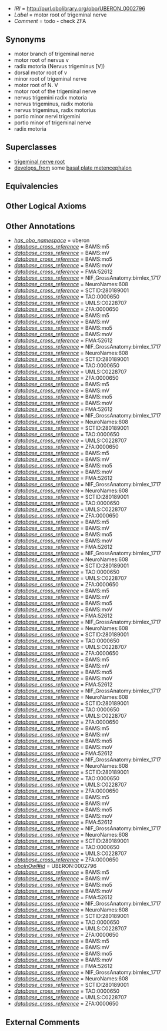  * *IRI* = http://purl.obolibrary.org/obo/UBERON_0002796
 * *Label* = motor root of trigeminal nerve
 * *Comment* = todo - check ZFA

## Synonyms

 * motor branch of trigeminal nerve
 * motor root of nervus v
 * radix motoria (Nervus trigeminus [V])
 * dorsal motor root of v
 * minor root of trigeminal nerve
 * motor root of N. V
 * motor root of the trigeminal nerve
 * nervus trigemini radix motoria
 * nervus trigeminus, radix motoria
 * nervus trigeminus, radix motorius
 * portio minor nervi trigemini
 * portio minor of trigeminal nerve
 * radix motoria

## Superclasses

 * [trigeminal nerve root](../../UBERON/73/UBERON_0004673.md)
 * [develops_from](../../RO/02/RO_0002202.md) some [basal plate metencephalon](../../UBERON/39/UBERON_0005239.md)

## Equivalencies


## Other Logical Axioms


## Other Annotations

 * *[has_obo_namespace](../../ce/oboInOwl#hasOBONamespace.md)* = uberon
 * *[database_cross_reference](../../ef/oboInOwl#hasDbXref.md)* = BAMS:m5
 * *[database_cross_reference](../../ef/oboInOwl#hasDbXref.md)* = BAMS:mV
 * *[database_cross_reference](../../ef/oboInOwl#hasDbXref.md)* = BAMS:mo5
 * *[database_cross_reference](../../ef/oboInOwl#hasDbXref.md)* = BAMS:moV
 * *[database_cross_reference](../../ef/oboInOwl#hasDbXref.md)* = FMA:52612
 * *[database_cross_reference](../../ef/oboInOwl#hasDbXref.md)* = NIF_GrossAnatomy:birnlex_1717
 * *[database_cross_reference](../../ef/oboInOwl#hasDbXref.md)* = NeuroNames:608
 * *[database_cross_reference](../../ef/oboInOwl#hasDbXref.md)* = SCTID:280189001
 * *[database_cross_reference](../../ef/oboInOwl#hasDbXref.md)* = TAO:0000650
 * *[database_cross_reference](../../ef/oboInOwl#hasDbXref.md)* = UMLS:C0228707
 * *[database_cross_reference](../../ef/oboInOwl#hasDbXref.md)* = ZFA:0000650
 * *[database_cross_reference](../../ef/oboInOwl#hasDbXref.md)* = BAMS:m5
 * *[database_cross_reference](../../ef/oboInOwl#hasDbXref.md)* = BAMS:mV
 * *[database_cross_reference](../../ef/oboInOwl#hasDbXref.md)* = BAMS:mo5
 * *[database_cross_reference](../../ef/oboInOwl#hasDbXref.md)* = BAMS:moV
 * *[database_cross_reference](../../ef/oboInOwl#hasDbXref.md)* = FMA:52612
 * *[database_cross_reference](../../ef/oboInOwl#hasDbXref.md)* = NIF_GrossAnatomy:birnlex_1717
 * *[database_cross_reference](../../ef/oboInOwl#hasDbXref.md)* = NeuroNames:608
 * *[database_cross_reference](../../ef/oboInOwl#hasDbXref.md)* = SCTID:280189001
 * *[database_cross_reference](../../ef/oboInOwl#hasDbXref.md)* = TAO:0000650
 * *[database_cross_reference](../../ef/oboInOwl#hasDbXref.md)* = UMLS:C0228707
 * *[database_cross_reference](../../ef/oboInOwl#hasDbXref.md)* = ZFA:0000650
 * *[database_cross_reference](../../ef/oboInOwl#hasDbXref.md)* = BAMS:m5
 * *[database_cross_reference](../../ef/oboInOwl#hasDbXref.md)* = BAMS:mV
 * *[database_cross_reference](../../ef/oboInOwl#hasDbXref.md)* = BAMS:mo5
 * *[database_cross_reference](../../ef/oboInOwl#hasDbXref.md)* = BAMS:moV
 * *[database_cross_reference](../../ef/oboInOwl#hasDbXref.md)* = FMA:52612
 * *[database_cross_reference](../../ef/oboInOwl#hasDbXref.md)* = NIF_GrossAnatomy:birnlex_1717
 * *[database_cross_reference](../../ef/oboInOwl#hasDbXref.md)* = NeuroNames:608
 * *[database_cross_reference](../../ef/oboInOwl#hasDbXref.md)* = SCTID:280189001
 * *[database_cross_reference](../../ef/oboInOwl#hasDbXref.md)* = TAO:0000650
 * *[database_cross_reference](../../ef/oboInOwl#hasDbXref.md)* = UMLS:C0228707
 * *[database_cross_reference](../../ef/oboInOwl#hasDbXref.md)* = ZFA:0000650
 * *[database_cross_reference](../../ef/oboInOwl#hasDbXref.md)* = BAMS:m5
 * *[database_cross_reference](../../ef/oboInOwl#hasDbXref.md)* = BAMS:mV
 * *[database_cross_reference](../../ef/oboInOwl#hasDbXref.md)* = BAMS:mo5
 * *[database_cross_reference](../../ef/oboInOwl#hasDbXref.md)* = BAMS:moV
 * *[database_cross_reference](../../ef/oboInOwl#hasDbXref.md)* = FMA:52612
 * *[database_cross_reference](../../ef/oboInOwl#hasDbXref.md)* = NIF_GrossAnatomy:birnlex_1717
 * *[database_cross_reference](../../ef/oboInOwl#hasDbXref.md)* = NeuroNames:608
 * *[database_cross_reference](../../ef/oboInOwl#hasDbXref.md)* = SCTID:280189001
 * *[database_cross_reference](../../ef/oboInOwl#hasDbXref.md)* = TAO:0000650
 * *[database_cross_reference](../../ef/oboInOwl#hasDbXref.md)* = UMLS:C0228707
 * *[database_cross_reference](../../ef/oboInOwl#hasDbXref.md)* = ZFA:0000650
 * *[database_cross_reference](../../ef/oboInOwl#hasDbXref.md)* = BAMS:m5
 * *[database_cross_reference](../../ef/oboInOwl#hasDbXref.md)* = BAMS:mV
 * *[database_cross_reference](../../ef/oboInOwl#hasDbXref.md)* = BAMS:mo5
 * *[database_cross_reference](../../ef/oboInOwl#hasDbXref.md)* = BAMS:moV
 * *[database_cross_reference](../../ef/oboInOwl#hasDbXref.md)* = FMA:52612
 * *[database_cross_reference](../../ef/oboInOwl#hasDbXref.md)* = NIF_GrossAnatomy:birnlex_1717
 * *[database_cross_reference](../../ef/oboInOwl#hasDbXref.md)* = NeuroNames:608
 * *[database_cross_reference](../../ef/oboInOwl#hasDbXref.md)* = SCTID:280189001
 * *[database_cross_reference](../../ef/oboInOwl#hasDbXref.md)* = TAO:0000650
 * *[database_cross_reference](../../ef/oboInOwl#hasDbXref.md)* = UMLS:C0228707
 * *[database_cross_reference](../../ef/oboInOwl#hasDbXref.md)* = ZFA:0000650
 * *[database_cross_reference](../../ef/oboInOwl#hasDbXref.md)* = BAMS:m5
 * *[database_cross_reference](../../ef/oboInOwl#hasDbXref.md)* = BAMS:mV
 * *[database_cross_reference](../../ef/oboInOwl#hasDbXref.md)* = BAMS:mo5
 * *[database_cross_reference](../../ef/oboInOwl#hasDbXref.md)* = BAMS:moV
 * *[database_cross_reference](../../ef/oboInOwl#hasDbXref.md)* = FMA:52612
 * *[database_cross_reference](../../ef/oboInOwl#hasDbXref.md)* = NIF_GrossAnatomy:birnlex_1717
 * *[database_cross_reference](../../ef/oboInOwl#hasDbXref.md)* = NeuroNames:608
 * *[database_cross_reference](../../ef/oboInOwl#hasDbXref.md)* = SCTID:280189001
 * *[database_cross_reference](../../ef/oboInOwl#hasDbXref.md)* = TAO:0000650
 * *[database_cross_reference](../../ef/oboInOwl#hasDbXref.md)* = UMLS:C0228707
 * *[database_cross_reference](../../ef/oboInOwl#hasDbXref.md)* = ZFA:0000650
 * *[database_cross_reference](../../ef/oboInOwl#hasDbXref.md)* = BAMS:m5
 * *[database_cross_reference](../../ef/oboInOwl#hasDbXref.md)* = BAMS:mV
 * *[database_cross_reference](../../ef/oboInOwl#hasDbXref.md)* = BAMS:mo5
 * *[database_cross_reference](../../ef/oboInOwl#hasDbXref.md)* = BAMS:moV
 * *[database_cross_reference](../../ef/oboInOwl#hasDbXref.md)* = FMA:52612
 * *[database_cross_reference](../../ef/oboInOwl#hasDbXref.md)* = NIF_GrossAnatomy:birnlex_1717
 * *[database_cross_reference](../../ef/oboInOwl#hasDbXref.md)* = NeuroNames:608
 * *[database_cross_reference](../../ef/oboInOwl#hasDbXref.md)* = SCTID:280189001
 * *[database_cross_reference](../../ef/oboInOwl#hasDbXref.md)* = TAO:0000650
 * *[database_cross_reference](../../ef/oboInOwl#hasDbXref.md)* = UMLS:C0228707
 * *[database_cross_reference](../../ef/oboInOwl#hasDbXref.md)* = ZFA:0000650
 * *[database_cross_reference](../../ef/oboInOwl#hasDbXref.md)* = BAMS:m5
 * *[database_cross_reference](../../ef/oboInOwl#hasDbXref.md)* = BAMS:mV
 * *[database_cross_reference](../../ef/oboInOwl#hasDbXref.md)* = BAMS:mo5
 * *[database_cross_reference](../../ef/oboInOwl#hasDbXref.md)* = BAMS:moV
 * *[database_cross_reference](../../ef/oboInOwl#hasDbXref.md)* = FMA:52612
 * *[database_cross_reference](../../ef/oboInOwl#hasDbXref.md)* = NIF_GrossAnatomy:birnlex_1717
 * *[database_cross_reference](../../ef/oboInOwl#hasDbXref.md)* = NeuroNames:608
 * *[database_cross_reference](../../ef/oboInOwl#hasDbXref.md)* = SCTID:280189001
 * *[database_cross_reference](../../ef/oboInOwl#hasDbXref.md)* = TAO:0000650
 * *[database_cross_reference](../../ef/oboInOwl#hasDbXref.md)* = UMLS:C0228707
 * *[database_cross_reference](../../ef/oboInOwl#hasDbXref.md)* = ZFA:0000650
 * *[database_cross_reference](../../ef/oboInOwl#hasDbXref.md)* = BAMS:m5
 * *[database_cross_reference](../../ef/oboInOwl#hasDbXref.md)* = BAMS:mV
 * *[database_cross_reference](../../ef/oboInOwl#hasDbXref.md)* = BAMS:mo5
 * *[database_cross_reference](../../ef/oboInOwl#hasDbXref.md)* = BAMS:moV
 * *[database_cross_reference](../../ef/oboInOwl#hasDbXref.md)* = FMA:52612
 * *[database_cross_reference](../../ef/oboInOwl#hasDbXref.md)* = NIF_GrossAnatomy:birnlex_1717
 * *[database_cross_reference](../../ef/oboInOwl#hasDbXref.md)* = NeuroNames:608
 * *[database_cross_reference](../../ef/oboInOwl#hasDbXref.md)* = SCTID:280189001
 * *[database_cross_reference](../../ef/oboInOwl#hasDbXref.md)* = TAO:0000650
 * *[database_cross_reference](../../ef/oboInOwl#hasDbXref.md)* = UMLS:C0228707
 * *[database_cross_reference](../../ef/oboInOwl#hasDbXref.md)* = ZFA:0000650
 * *[oboInOwl#id](../../id/oboInOwl#id.md)* = UBERON:0002796
 * *[database_cross_reference](../../ef/oboInOwl#hasDbXref.md)* = BAMS:m5
 * *[database_cross_reference](../../ef/oboInOwl#hasDbXref.md)* = BAMS:mV
 * *[database_cross_reference](../../ef/oboInOwl#hasDbXref.md)* = BAMS:mo5
 * *[database_cross_reference](../../ef/oboInOwl#hasDbXref.md)* = BAMS:moV
 * *[database_cross_reference](../../ef/oboInOwl#hasDbXref.md)* = FMA:52612
 * *[database_cross_reference](../../ef/oboInOwl#hasDbXref.md)* = NIF_GrossAnatomy:birnlex_1717
 * *[database_cross_reference](../../ef/oboInOwl#hasDbXref.md)* = NeuroNames:608
 * *[database_cross_reference](../../ef/oboInOwl#hasDbXref.md)* = SCTID:280189001
 * *[database_cross_reference](../../ef/oboInOwl#hasDbXref.md)* = TAO:0000650
 * *[database_cross_reference](../../ef/oboInOwl#hasDbXref.md)* = UMLS:C0228707
 * *[database_cross_reference](../../ef/oboInOwl#hasDbXref.md)* = ZFA:0000650
 * *[database_cross_reference](../../ef/oboInOwl#hasDbXref.md)* = BAMS:m5
 * *[database_cross_reference](../../ef/oboInOwl#hasDbXref.md)* = BAMS:mV
 * *[database_cross_reference](../../ef/oboInOwl#hasDbXref.md)* = BAMS:mo5
 * *[database_cross_reference](../../ef/oboInOwl#hasDbXref.md)* = BAMS:moV
 * *[database_cross_reference](../../ef/oboInOwl#hasDbXref.md)* = FMA:52612
 * *[database_cross_reference](../../ef/oboInOwl#hasDbXref.md)* = NIF_GrossAnatomy:birnlex_1717
 * *[database_cross_reference](../../ef/oboInOwl#hasDbXref.md)* = NeuroNames:608
 * *[database_cross_reference](../../ef/oboInOwl#hasDbXref.md)* = SCTID:280189001
 * *[database_cross_reference](../../ef/oboInOwl#hasDbXref.md)* = TAO:0000650
 * *[database_cross_reference](../../ef/oboInOwl#hasDbXref.md)* = UMLS:C0228707
 * *[database_cross_reference](../../ef/oboInOwl#hasDbXref.md)* = ZFA:0000650

## External Comments

